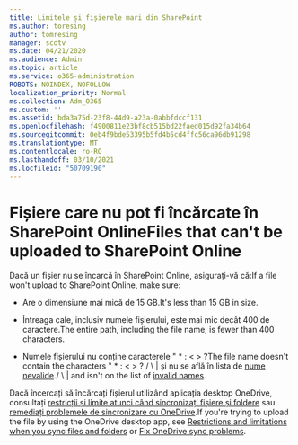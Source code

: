 ```yaml
---
title: Limitele și fișierele mari din SharePoint
ms.author: toresing
author: tomresing
manager: scotv
ms.date: 04/21/2020
ms.audience: Admin
ms.topic: article
ms.service: o365-administration
ROBOTS: NOINDEX, NOFOLLOW
localization_priority: Normal
ms.collection: Adm_O365
ms.custom: ''
ms.assetid: bda3a75d-23f8-44d9-a23a-0abbfdccf131
ms.openlocfilehash: f4900811e23bf8cb515bd22faed015d92fa34b64
ms.sourcegitcommit: 0eb4f9bde53395b5fd4b5cd4ffc56ca96db91298
ms.translationtype: MT
ms.contentlocale: ro-RO
ms.lasthandoff: 03/10/2021
ms.locfileid: "50709190"
---
```

# <a name="files-that-cant-be-uploaded-to-sharepoint-online"></a><span data-ttu-id="b7bf8-102">Fișiere care nu pot fi încărcate în SharePoint Online</span><span class="sxs-lookup"><span data-stu-id="b7bf8-102">Files that can't be uploaded to SharePoint Online</span></span>

<span data-ttu-id="b7bf8-103">Dacă un fișier nu se încarcă în SharePoint Online, asigurați-vă că:</span><span class="sxs-lookup"><span data-stu-id="b7bf8-103">If a file won't upload to SharePoint Online, make sure:</span></span>
  
- <span data-ttu-id="b7bf8-104">Are o dimensiune mai mică de 15 GB.</span><span class="sxs-lookup"><span data-stu-id="b7bf8-104">It's less than 15 GB in size.</span></span>
    
- <span data-ttu-id="b7bf8-105">Întreaga cale, inclusiv numele fișierului, este mai mic decât 400 de caractere.</span><span class="sxs-lookup"><span data-stu-id="b7bf8-105">The entire path, including the file name, is fewer than 400 characters.</span></span>
    
- <span data-ttu-id="b7bf8-106">Numele fișierului nu conține caracterele " \* : \< \> ?</span><span class="sxs-lookup"><span data-stu-id="b7bf8-106">The file name doesn't contain the characters " \* : \< \> ?</span></span> <span data-ttu-id="b7bf8-107">/ \ | și nu se află în lista de [nume nevalide](https://go.microsoft.com/fwlink/?linkid=866430).</span><span class="sxs-lookup"><span data-stu-id="b7bf8-107">/ \ | and isn't on the list of [invalid names](https://go.microsoft.com/fwlink/?linkid=866430).</span></span>
    
<span data-ttu-id="b7bf8-108">Dacă încercați să încărcați fișierul utilizând aplicația desktop OneDrive, consultați [restricții și limite atunci când sincronizați fișiere și foldere](https://go.microsoft.com/fwlink/p/?LinkID=717734) sau [remediați problemele de sincronizare cu OneDrive](https://go.microsoft.com/fwlink/?linkid=866431).</span><span class="sxs-lookup"><span data-stu-id="b7bf8-108">If you're trying to upload the file by using the OneDrive desktop app, see [Restrictions and limitations when you sync files and folders](https://go.microsoft.com/fwlink/p/?LinkID=717734) or [Fix OneDrive sync problems](https://go.microsoft.com/fwlink/?linkid=866431).</span></span>
  

